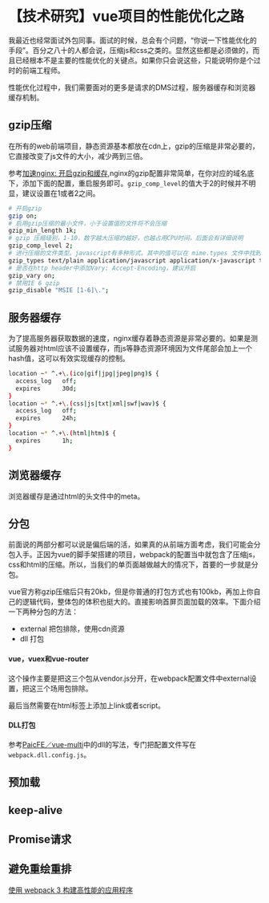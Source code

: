 # 【技术研究】vue项目的性能优化之路

我最近也经常面试外包同事。面试的时候，总会有个问题，“你说一下性能优化的手段”。百分之八十的人都会说，压缩js和css之类的。显然这些都是必须做的，而且已经根本不是主要的性能优化的关键点。如果你只会说这些，只能说明你是个过时的前端工程师。

性能优化过程中，我们需要面对的更多是请求的DMS过程，服务器缓存和浏览器缓存机制。

## gzip压缩

在所有的web前端项目，静态资源基本都放在cdn上，gzip的压缩是非常必要的，它直接改变了js文件的大小，减少两到三倍。

参考[加速nginx: 开启gzip和缓存](https://www.darrenfang.com/2015/01/setting-up-http-cache-and-gzip-with-nginx/),nginx的gzip配置非常简单，在你对应的域名底下，添加下面的配置，重启服务即可。`gzip_comp_level`的值大于2的时候并不明显，建议设置在1或者2之间。

```bash
# 开启gzip
gzip on;
# 启用gzip压缩的最小文件，小于设置值的文件将不会压缩
gzip_min_length 1k;
# gzip 压缩级别，1-10，数字越大压缩的越好，也越占用CPU时间，后面会有详细说明
gzip_comp_level 2;
# 进行压缩的文件类型。javascript有多种形式。其中的值可以在 mime.types 文件中找到。
gzip_types text/plain application/javascript application/x-javascript text/css application/xml text/javascript application/x-httpd-php image/jpeg image/gif image/png;
# 是否在http header中添加Vary: Accept-Encoding，建议开启
gzip_vary on;
# 禁用IE 6 gzip
gzip_disable "MSIE [1-6]\.";
```

## 服务器缓存

为了提高服务器获取数据的速度，nginx缓存着静态资源是非常必要的。如果是测试服务器对html应该不设置缓存，而js等静态资源环境因为文件尾部会加上一个hash值，这可以有效实现缓存的控制。

```bash
location ~* ^.+\.(ico|gif|jpg|jpeg|png)$ { 
  access_log   off; 
  expires      30d;
}
location ~* ^.+\.(css|js|txt|xml|swf|wav)$ {
  access_log   off;
  expires      24h;
}
location ~* ^.+\.(html|htm)$ {
  expires      1h;
}
```

## 浏览器缓存

浏览器缓存是通过html的头文件中的meta。


## 分包

前面说的两部分都可以说是偏后端的活，如果真的从前端方面考虑，我们可能会分包入手。正因为vue的脚手架搭建的项目，webpack的配置当中就包含了压缩js，css和html的压缩。所以，当我们的单页面越做越大的情况下，首要的一步就是分包。

vue官方称gzip压缩后只有20kb，但是你普通的打包方式也有100kb，再加上你自己的逻辑代码，整体包的体积也挺大的。直接影响首屏页面加载的效率。下面介绍一下两种分包的方法：

- external 把包排除，使用cdn资源
- dll 打包

#### vue，vuex和vue-router

这个操作主要是把这三个包从vendor.js分开，在webpack配置文件中external设置，把这三个场用包排除。

最后当然需要在html标签上添加上link或者script。

#### DLL打包

参考[PaicFE／vue-multi](https://github.com/PaicFE/vue-multi)中的dll的写法，专门把配置文件写在`webpack.dll.config.js`。

## 预加载



## keep-alive

## Promise请求

## 避免重绘重排




[使用 webpack 3 构建高性能的应用程序](http://www.css88.com/archives/7661#more-7661)